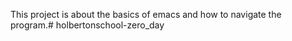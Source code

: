 This project is about the basics of emacs and how to navigate the program.# holbertonschool-zero_day
